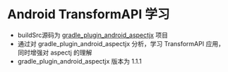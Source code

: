 # Android TransformAPI 学习

- buildSrc源码为 [gradle_plugin_android_aspectjx](https://github.com/HujiangTechnology/gradle_plugin_android_aspectjx) 项目
- 通过对 gradle_plugin_android_aspectjx 分析，学习 TransformAPI 应用，同时增强对 aspectj 的理解
- gradle_plugin_android_aspectjx 版本为 1.1.1

